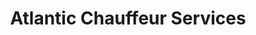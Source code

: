 ---
title: "Atlantic Chauffeur Services"
address: "Mr Steven Monaghan, Claremount House, Salthill, Co. Galway"
tel: "+353 (0)86 260 7237"
county: "Clare"
category: "Chauffeur Services"
type: "Content"
lat: "53.26264953613281"
lng: "-9.072722434997559"
---